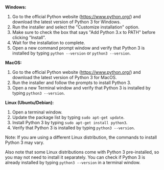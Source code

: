 **Windows:**

1. Go to the official Python website (<https://www.python.org/>) and download the latest version of Python 3 for Windows.
2. Run the installer and select the "Customize installation" option.
3. Make sure to check the box that says "Add Python 3.x to PATH" before clicking "Install".
4. Wait for the installation to complete.
5. Open a new command prompt window and verify that Python 3 is installed by typing `python --version` or `python3 --version`.

**MacOS:**

1. Go to the official Python website (<https://www.python.org/>) and download the latest version of Python 3 for MacOS.
2. Run the installer and follow the prompts to install Python 3.
3. Open a new Terminal window and verify that Python 3 is installed by typing `python3 --version`.

**Linux (Ubuntu/Debian):**

1. Open a terminal window.
2. Update the package list by typing `sudo apt-get update`.
3. Install Python 3 by typing `sudo apt-get install python3`.
4. Verify that Python 3 is installed by typing `python3 --version`.

Note: If you are using a different Linux distribution, the commands to install Python 3 may vary.

Also note that some Linux distributions come with Python 3 pre-installed, so you may not need to install it separately. You can check if Python 3 is already installed by typing `python3 --version` in a terminal window.